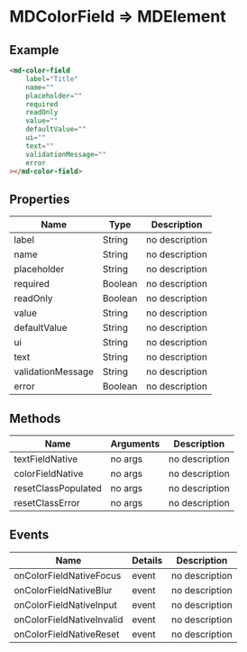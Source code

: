 # MDColorField => MDElement

## Example
```html
<md-color-field
    label="Title"
    name=""
    placeholder=""
    required
    readOnly
    value=""
    defaultValue=""
    ui=""
    text=""
    validationMessage=""
    error
></md-color-field>
```

## Properties
Name | Type | Description
--- | --- | ---
label | String | no description
name | String | no description
placeholder | String | no description
required | Boolean | no description
readOnly | Boolean | no description
value | String | no description
defaultValue | String | no description
ui | String | no description
text | String | no description
validationMessage | String | no description
error | Boolean | no description

## Methods
Name | Arguments | Description
--- | --- | ---
textFieldNative | no args | no description
colorFieldNative | no args | no description
resetClassPopulated | no args | no description
resetClassError | no args | no description

## Events
Name | Details | Description
--- | --- | ---
onColorFieldNativeFocus | event | no description
onColorFieldNativeBlur | event | no description
onColorFieldNativeInput | event | no description
onColorFieldNativeInvalid | event | no description
onColorFieldNativeReset | event | no description


